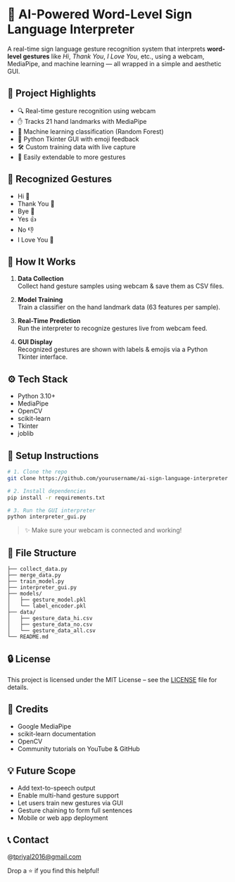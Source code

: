 # 🤟 AI-Powered Word-Level Sign Language Interpreter

A real-time sign language gesture recognition system that interprets **word-level gestures** like *Hi*, *Thank You*, *I Love You*, etc., using a webcam, MediaPipe, and machine learning — all wrapped in a simple and aesthetic GUI.

## 📌 Project Highlights
- 🔍 Real-time gesture recognition using webcam
- ✋ Tracks 21 hand landmarks with MediaPipe
- 🤖 Machine learning classification (Random Forest)
- 🎨 Python Tkinter GUI with emoji feedback
- 🛠️ Custom training data with live capture
- 🧩 Easily extendable to more gestures

## 🎯 Recognized Gestures
- Hi 👋
- Thank You 🙏
- Bye 👋
- Yes 👍
- No 👎
- I Love You 🤟

## 🧪 How It Works
1. **Data Collection**  
   Collect hand gesture samples using webcam & save them as CSV files.

2. **Model Training**  
   Train a classifier on the hand landmark data (63 features per sample).

3. **Real-Time Prediction**  
   Run the interpreter to recognize gestures live from webcam feed.

4. **GUI Display**  
   Recognized gestures are shown with labels & emojis via a Python Tkinter interface.

## ⚙️ Tech Stack
- Python 3.10+
- MediaPipe
- OpenCV
- scikit-learn
- Tkinter
- joblib

## 🚀 Setup Instructions
```bash
# 1. Clone the repo
git clone https://github.com/yourusername/ai-sign-language-interpreter

# 2. Install dependencies
pip install -r requirements.txt

# 3. Run the GUI interpreter
python interpreter_gui.py
```

> ✨ Make sure your webcam is connected and working!

## 📂 File Structure
```
├── collect_data.py
├── merge_data.py
├── train_model.py
├── interpreter_gui.py
├── models/
│   ├── gesture_model.pkl
│   └── label_encoder.pkl
├── data/
│   ├── gesture_data_hi.csv
│   ├── gesture_data_no.csv
│   └── gesture_data_all.csv
└── README.md
```

## 🔒 License
This project is licensed under the MIT License – see the [LICENSE](LICENSE) file for details.

## 🙏 Credits
- Google MediaPipe
- scikit-learn documentation
- OpenCV
- Community tutorials on YouTube & GitHub

## 💡 Future Scope
- Add text-to-speech output
- Enable multi-hand gesture support
- Let users train new gestures via GUI
- Gesture chaining to form full sentences
- Mobile or web app deployment

## 📞 Contact
@tpriyal2016@gmail.com 

Drop a ⭐ if you find this helpful!
